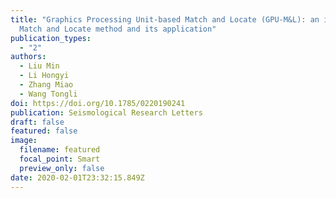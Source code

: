 ```yaml
---
title: "Graphics Processing Unit-based Match and Locate (GPU-M&L): an improved
  Match and Locate method and its application"
publication_types:
  - "2"
authors:
  - Liu Min
  - Li Hongyi
  - Zhang Miao
  - Wang Tongli
doi: https://doi.org/10.1785/0220190241
publication: Seismological Research Letters
draft: false
featured: false
image:
  filename: featured
  focal_point: Smart
  preview_only: false
date: 2020-02-01T23:32:15.849Z
---
```

